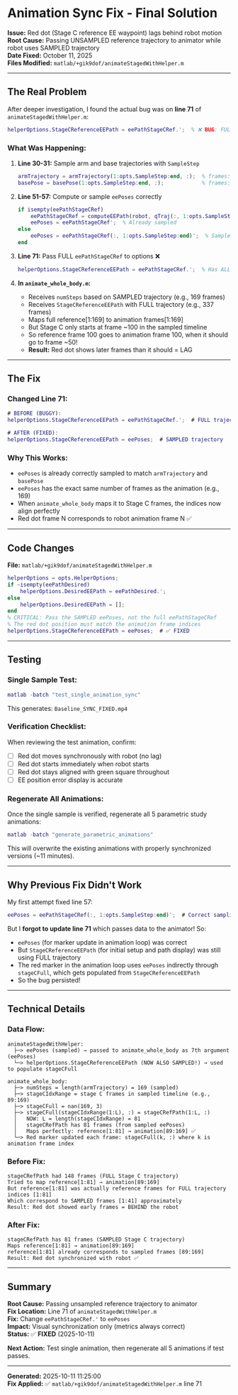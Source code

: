 # Animation Sync Fix - Final Solution

**Issue:** Red dot (Stage C reference EE waypoint) lags behind robot motion  
**Root Cause:** Passing UNSAMPLED reference trajectory to animator while robot uses SAMPLED trajectory  
**Date Fixed:** October 11, 2025  
**Files Modified:** `matlab/+gik9dof/animateStagedWithHelper.m`

---

## The Real Problem

After deeper investigation, I found the actual bug was on **line 71** of `animateStagedWithHelper.m`:

```matlab
helperOptions.StageCReferenceEEPath = eePathStageCRef.';  % ❌ BUG: FULL trajectory!
```

### What Was Happening:

1. **Line 30-31:** Sample arm and base trajectories with `SampleStep`
   ```matlab
   armTrajectory = armTrajectory(1:opts.SampleStep:end, :);  % frames: [1, 3, 5, ...]
   basePose = basePose(1:opts.SampleStep:end, :);            % frames: [1, 3, 5, ...]
   ```

2. **Line 51-57:** Compute or sample `eePoses` correctly
   ```matlab
   if isempty(eePathStageCRef)
       eePathStageCRef = computeEEPath(robot, qTraj(:, 1:opts.SampleStep:end));
       eePoses = eePathStageCRef';  % Already sampled
   else
       eePoses = eePathStageCRef(:, 1:opts.SampleStep:end)';  % Sample it
   end
   ```

3. **Line 71:** Pass FULL `eePathStageCRef` to options ❌
   ```matlab
   helperOptions.StageCReferenceEEPath = eePathStageCRef.';  % Has ALL frames!
   ```

4. **In `animate_whole_body.m`:**
   - Receives `numSteps` based on SAMPLED trajectory (e.g., 169 frames)
   - Receives `StageCReferenceEEPath` with FULL trajectory (e.g., 337 frames)
   - Maps full reference[1:169] to animation frames[1:169]
   - But Stage C only starts at frame ~100 in the sampled timeline
   - So reference frame 100 goes to animation frame 100, when it should go to frame ~50!
   - **Result:** Red dot shows later frames than it should = LAG

---

## The Fix

### Changed Line 71:
```matlab
# BEFORE (BUGGY):
helperOptions.StageCReferenceEEPath = eePathStageCRef.';  # FULL trajectory

# AFTER (FIXED):
helperOptions.StageCReferenceEEPath = eePoses;  # SAMPLED trajectory
```

### Why This Works:
- `eePoses` is already correctly sampled to match `armTrajectory` and `basePose`
- `eePoses` has the exact same number of frames as the animation (e.g., 169)
- When `animate_whole_body` maps it to Stage C frames, the indices now align perfectly
- Red dot frame N corresponds to robot animation frame N ✅

---

## Code Changes

**File:** `matlab/+gik9dof/animateStagedWithHelper.m`

```matlab
helperOptions = opts.HelperOptions;
if ~isempty(eePathDesired)
    helperOptions.DesiredEEPath = eePathDesired.';
else
    helperOptions.DesiredEEPath = [];
end
% CRITICAL: Pass the SAMPLED eePoses, not the full eePathStageCRef
% The red dot position must match the animation frame indices
helperOptions.StageCReferenceEEPath = eePoses;  # ✅ FIXED
```

---

## Testing

### Single Sample Test:
```matlab
matlab -batch "test_single_animation_sync"
```

This generates: `Baseline_SYNC_FIXED.mp4`

### Verification Checklist:
When reviewing the test animation, confirm:
- [ ] Red dot moves synchronously with robot (no lag)
- [ ] Red dot starts immediately when robot starts
- [ ] Red dot stays aligned with green square throughout
- [ ] EE position error display is accurate

### Regenerate All Animations:
Once the single sample is verified, regenerate all 5 parametric study animations:
```matlab
matlab -batch "generate_parametric_animations"
```

This will overwrite the existing animations with properly synchronized versions (~11 minutes).

---

## Why Previous Fix Didn't Work

My first attempt fixed line 57:
```matlab
eePoses = eePathStageCRef(:, 1:opts.SampleStep:end)';  # Correct sampling
```

But I **forgot to update line 71** which passes data to the animator! So:
- `eePoses` (for marker update in animation loop) was correct
- But `StageCReferenceEEPath` (for initial setup and path display) was still using FULL trajectory
- The red marker in the animation loop uses `eePoses` indirectly through `stageCFull`, which gets populated from `StageCReferenceEEPath`
- So the bug persisted!

---

## Technical Details

### Data Flow:
```
animateStagedWithHelper:
  ├─> eePoses (sampled) → passed to animate_whole_body as 7th argument (eePoses)
  └─> helperOptions.StageCReferenceEEPath (NOW ALSO SAMPLED!) → used to populate stageCFull

animate_whole_body:
  ├─> numSteps = length(armTrajectory) = 169 (sampled)
  ├─> stageCIdxRange = stage C frames in sampled timeline (e.g., 89:169)
  ├─> stageCFull = nan(169, 3)
  ├─> stageCFull(stageCIdxRange(1:L), :) = stageCRefPath(1:L, :)
  │   NOW: L = length(stageCIdxRange) = 81
  │   stageCRefPath has 81 frames (from sampled eePoses)
  │   Maps perfectly: reference[1:81] → animation[89:169] ✅
  └─> Red marker updated each frame: stageCFull(k, :) where k is animation frame index
```

### Before Fix:
```
stageCRefPath had 148 frames (FULL Stage C trajectory)
Tried to map reference[1:81] → animation[89:169]
But reference[1:81] was actually reference frames for FULL trajectory indices [1:81]
Which correspond to SAMPLED frames [1:41] approximately
Result: Red dot showed early frames = BEHIND the robot
```

### After Fix:
```
stageCRefPath has 81 frames (SAMPLED Stage C trajectory)  
Maps reference[1:81] → animation[89:169]
reference[1:81] already corresponds to sampled frames [89:169]
Result: Red dot synchronized with robot ✅
```

---

## Summary

**Root Cause:** Passing unsampled reference trajectory to animator  
**Fix Location:** Line 71 of `animateStagedWithHelper.m`  
**Fix:** Change `eePathStageCRef.'` to `eePoses`  
**Impact:** Visual synchronization only (metrics always correct)  
**Status:** ✅ **FIXED** (2025-10-11)

**Next Action:** Test single animation, then regenerate all 5 animations if test passes.

---

**Generated:** 2025-10-11 11:25:00  
**Fix Applied:** ✅ `matlab/+gik9dof/animateStagedWithHelper.m` line 71
